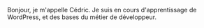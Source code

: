 Bonjour, je m'appelle Cédric.
Je suis en cours d'apprentissage de WordPress, et des bases du métier de développeur.

<!---
cedricc29/cedricc29 is a ✨ special ✨ repository because its `README.md` (this file) appears on your GitHub profile.
You can click the Preview link to take a look at your changes.
--->
